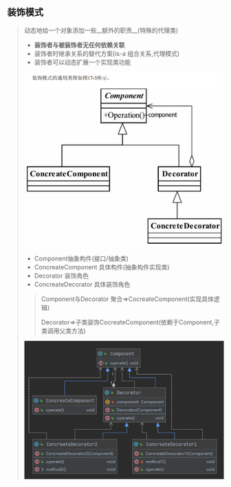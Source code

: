 ## 装饰模式

> 动态地给一个对象添加一些__额外的职责__(特殊的代理类)
>
> - __装饰者与被装饰者无任何依赖关联__
> - 装饰者时继承关系的替代方案(is-a 组合关系,代理模式)
> - 装饰者可以动态扩展一个实现类功能
>
> ![image-20211026172553193](image-20211026172553193.png) 
>
> - Component抽象构件(接口/抽象类)
> - ConcreateComponent 具体构件(抽象构件实现类)
> - Decorator 装饰角色
> - ConcreateDecorator 具体装饰角色
>
> > Component与Decorator 聚合=>CocreateComponent(实现具体逻辑)
> >
> > Decorator=>子类装饰CocreateComponent(依赖于Component,子类调用父类方法)
>
>  ![image-20211027091659944](image-20211027091659944.png) 
>
> 

